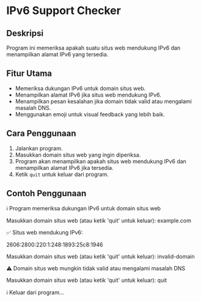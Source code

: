 # IPv6 Support Checker

## Deskripsi
Program ini memeriksa apakah suatu situs web mendukung IPv6 dan menampilkan alamat IPv6 yang tersedia.

## Fitur Utama
- Memeriksa dukungan IPv6 untuk domain situs web.
- Menampilkan alamat IPv6 jika situs web mendukung IPv6.
- Menampilkan pesan kesalahan jika domain tidak valid atau mengalami masalah DNS.
- Menggunakan emoji untuk visual feedback yang lebih baik.

## Cara Penggunaan
1. Jalankan program.
2. Masukkan domain situs web yang ingin diperiksa.
3. Program akan menampilkan apakah situs web mendukung IPv6 dan menampilkan alamat IPv6 jika tersedia.
4. Ketik `quit` untuk keluar dari program.

## Contoh Penggunaan
ℹ️ Program memeriksa dukungan IPv6 untuk domain situs web

Masukkan domain situs web (atau ketik 'quit' untuk keluar): example.com

✅ Situs web mendukung IPv6:

2606:2800:220:1:248:1893:25c8:1946

Masukkan domain situs web (atau ketik 'quit' untuk keluar): invalid-domain

⚠️ Domain situs web mungkin tidak valid atau mengalami masalah DNS

Masukkan domain situs web (atau ketik 'quit' untuk keluar): quit

ℹ️ Keluar dari program...
